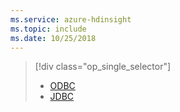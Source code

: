 ```yaml
---
ms.service: azure-hdinsight
ms.topic: include
ms.date: 10/25/2018
---
```

> [!div class="op_single_selector"]
> * [ODBC](../hadoop/apache-hadoop-connect-excel-hive-odbc-driver.md)
> * [JDBC](../hadoop/apache-hadoop-connect-hive-jdbc-driver.md)
> 
> 

